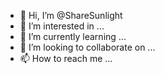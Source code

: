 - 👋 Hi, I’m @ShareSunlight
- 👀 I’m interested in ...
- 🌱 I’m currently learning ...
- 💞️ I’m looking to collaborate on ...
- 📫 How to reach me ...

<!---
ShareSunlight/ShareSunlight is a ✨ special ✨ repository because its `README.md` (this file) appears on your GitHub profile.
You can click the Preview link to take a look at your changes.
--->
